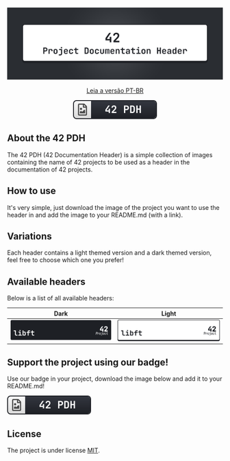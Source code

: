 <div align=center>

![42 PDH Cover](42pdh_cover.gif)


[Leia a versão PT-BR](README_pt-br.md)

![42PDH Badge](./badge/42pdh_badge.svg)

</div>

## About the 42 PDH 
The 42 PDH (42 Documentation Header) is a simple collection of images containing the name of 42 projects to be used as a header in the documentation of 42 projects.

## How to use
It's very simple, just download the image of the project you want to use the header in and add the image to your README.md (with a link).

## Variations
Each header contains a light themed version and a dark themed version, feel free to choose which one you prefer!

## Available headers
Below is a list of all available headers:

Dark | Light
-- | --
![Libft Header Dark](./dark/libft_dark.svg) | ![Libft Header Light](./light/libft_light.svg)

## Support the project using our badge!
Use our badge in your project, download the image below and add it to your README.md!

![42PDH Badge](./badge/42pdh_badge.svg)

## License
The project is under license [MIT](https://opensource.org/license/mit).
